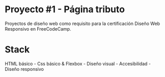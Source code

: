 # Proyecto #1 - Página tributo
Proyectos de diseño web como requisito para la certificación Diseño Web Responsivo en FreeCodeCamp.

# Stack
HTML básico - Css básico & Flexbox - Diseño visual - Accesibilidad - Diseño responsivo
